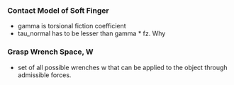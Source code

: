 ### Contact Model of Soft Finger
- gamma is torsional fiction coefficient
- tau_normal has to be lesser than gamma * fz. Why
### Grasp Wrench Space, W
- set of all possible wrenches w that can be applied to the object through admissible forces.
